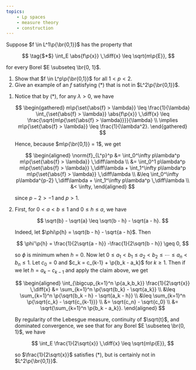 ```yaml
---
topics:
    - Lp spaces
    - measure theory
    - construction
---
```


<problem>

Suppose $f \in L^1\p{\br{0,1}}$ has the property that

$$
\tag{$*$}
\int_E \abs{f\p{x}} \,\diff{x}
    \leq \sqrt{m\p{E}},
$$

for every Borel $E \subseteq \br{0, 1}$.

1. Show that $f \in L^p\p{\br{0,1}}$ for all $1 < p < 2$.
2. Give an example of an $f$ satisfying ($*$) that is not in $L^2\p{\br{0,1}}$.

</problem>

<solution>

1. Notice that by ($*$), for any $\lambda > 0$, we have

    $$
    \begin{gathered}
        m\p{\set{\abs{f} > \lambda}}
            \leq \frac{1}{\lambda} \int_{\set{\abs{f} > \lambda}} \abs{f\p{x}} \,\diff{x}
            \leq \frac{\sqrt{m\p{\set{\abs{f} > \lambda}}}}{\lambda} \\
        \implies
        m\p{\set{\abs{f} > \lambda}} \leq \frac{1}{\lambda^2}.
    \end{gathered}
    $$

    Hence, because $m\p{\br{0,1}} = 1$, we get

    $$
    \begin{aligned}
        \norm{f}_{L^p}^p
            &= \int_0^\infty p\lambda^p m\p{\set{\abs{f} > \lambda}} \,\diff\lambda \\
            &= \int_0^1 p\lambda^p m\p{\set{\abs{f} > \lambda}} \,\diff\lambda + \int_1^\infty p\lambda^p m\p{\set{\abs{f} > \lambda}} \,\diff\lambda \\
            &\leq \int_0^\infty p\lambda^{p-2} \,\diff\lambda + \int_1^\infty p\lambda^p \,\diff\lambda \\
            &< \infty,
    \end{aligned}
    $$

    since $p - 2 > -1$ and $p > 1$.

2. First, for $0 < a < b \leq 1$ and $0 \leq h \leq a$, we have

    $$
    \sqrt{b} - \sqrt{a}
        \leq \sqrt{b - h} - \sqrt{a - h}.
    $$

    Indeed, let $\phi\p{h} = \sqrt{b - h} - \sqrt{a - h}$. Then

    $$
    \phi'\p{h}
        = \frac{1}{2\sqrt{a - h}} -\frac{1}{2\sqrt{b - h}}
        \geq 0,
    $$

    so $\phi$ is minimum when $h = 0$. Now let $0 \leq a_1 < b_1 \leq a_2 < b_2 \leq \cdots \leq a_n < b_n \leq 1$. Let $c_0 = 0$ and $c_k = c_{k-1} + \p{b_k - a_k}$ for $k \geq 1$. Then if we let $h = a_k - c_{k-1}$ and apply the claim above, we get

    $$
    \begin{aligned}
        \int_{\bigcup_{k=1}^n \p{a_k,b_k}} \frac{1}{2\sqrt{x}} \,\diff{x}
            &= \sum_{k=1}^n \p{\sqrt{b_k} - \sqrt{a_k}} \\
            &\leq \sum_{k=1}^n \p{\sqrt{b_k - h} - \sqrt{a_k - h}} \\
            &\leq \sum_{k=1}^n \p{\sqrt{c_k} - \sqrt{c_{k-1}}} \\
            &= \sqrt{c_n} - \sqrt{c_0} \\
            &= \sqrt{\sum_{k=1}^n \p{b_k - a_k}}.
    \end{aligned}
    $$

    By regularity of the Lebesgue measure, continuity of $\sqrt{t}$, and dominated convergence, we see that for any Borel $E \subseteq \br{0, 1}$, we have

    $$
    \int_E \frac{1}{2\sqrt{x}} \,\diff{x}
        \leq \sqrt{m\p{E}},
    $$

    so $\frac{1}{2\sqrt{x}}$ satisfies ($*$), but is certainly not in $L^2\p{\br{0,1}}$.

</solution>
